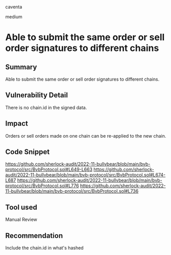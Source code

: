 caventa

medium

# Able to submit the same order or sell order signatures to different chains

## Summary
Able to submit the same order or sell order signatures to different chains.

## Vulnerability Detail
There is no chain.id in the signed data.

## Impact
Orders or sell orders made on one chain can be re-applied to the new chain.

## Code Snippet
https://github.com/sherlock-audit/2022-11-bullvbear/blob/main/bvb-protocol/src/BvbProtocol.sol#L649-L663
https://github.com/sherlock-audit/2022-11-bullvbear/blob/main/bvb-protocol/src/BvbProtocol.sol#L674-L687
https://github.com/sherlock-audit/2022-11-bullvbear/blob/main/bvb-protocol/src/BvbProtocol.sol#L776
https://github.com/sherlock-audit/2022-11-bullvbear/blob/main/bvb-protocol/src/BvbProtocol.sol#L736

## Tool used
Manual Review

## Recommendation
Include the chain.id in what's hashed 